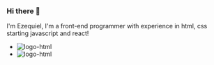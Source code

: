 ### Hi there 👋

I'm Ezequiel, I'm a front-end programmer with experience in html, css starting javascript and react!

  - <img src="https://img.shields.io/badge/HTML5-E34F26?style=for-the-badge&logo=html5&logoColor=white" alt="logo-html"/>
  - <img src="https://img.shields.io/badge/CSS3-1572B6?style=for-the-badge&logo=css3&logoColor=white" alt="logo-html"/>

